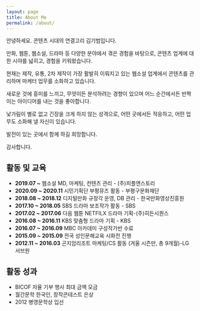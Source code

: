 ```yaml
---
layout: page
title: About Me
permalink: /about/
---
```


안녕하세요. 콘텐츠 시대의 연결고리 김기범입니다.

만화, 웹툰, 웹소설, 드라마 등 다양한 분야에서 겪은 경험을 바탕으로, 콘텐츠 업계에 대한 시야를 넓히고, 경험을 키워왔습니다.

현재는 제작, 유통, 2차 제작이 가장 활발히 이뤄지고 있는 웹소설 업계에서 콘텐츠를 관리하며 마케터 업무를 소화하고 있습니다.

새로운 것에 흥미를 느끼고, 무엇이든 분석하려는 경향이 있으며 어느 순간에서든 반짝이는 아이디어를 내는 것을 좋아합니다.

낯가림이 별로 없고 긴장을 크게 하지 않는 성격으로, 어떤 곳에서든 적응하고, 어떤 업무도 소화해 낼 자신이 있습니다.

발전이 있는 곳에서 함께 하길 희망합니다.


감사합니다.


## 활동 및 교육

* **2019.07 ~** 웹소설 MD, 마케팅, 컨텐츠 관리 - (주)피플앤스토리
* **2020.09 ~ 2020.11** 시민기획단 부평뮤즈 활동 - 부평구문화재단 
* **2018.08 ~ 2018.12** 디지털만화 규장각 운영, DB 관리 - 한국만화영상진흥원
* **2017.10 ~ 2018.05** SBS 드라마 보조작가 활동 - SBS
* **2017.02 ~ 2017.06** 다음 웹툰 NETFILX 드라마 기획-(주)히든시퀀스
* **2016.08 ~ 2016.11** KBS  맞춤형 드라마 기획 - KBS
* **2016.07 ~ 2016.09** MBC 아카데미 구성작가반 수료
* **2015.09 ~ 2015.09** 전국 성인문해교육 시화전 진행
* **2012.11 ~ 2016.03** 곤지암리조트 마케팅/CS 활동 (겨울 시즌만, 총 9개월)-LG 서브원

## 활동 성과

- BICOF 자율 기부 행사 최대 금액 모금
- 월간문학 한국인, 창작콘테스트 은상
- 2012 병영문학상 입선
